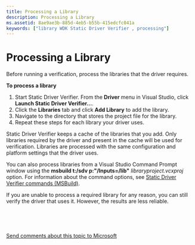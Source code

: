 ```yaml
---
title: Processing a Library
description: Processing a Library
ms.assetid: 8ae9ae3b-885d-4eb5-b55b-415edcfc041a
keywords: ["library WDK Static Driver Verifier , processing"]
---
```


# Processing a Library


Before running a verification, process the libraries that the driver requires.

 **To process a library**

1.  Start Static Driver Verifier. From the **Driver** menu in Visual Studio, click **Launch Static Driver Verifier...**.
2.  Click the **Libraries** tab and click **Add Library** to add the library.
3.  Navigate to the directory that stores the project file for the library.
4.  Repeat these steps for each library your driver uses.

Static Driver Verifier keeps a cache of the libraries that you add. Only libraries required by the driver and present in the cache will be used for verification. Libraries are processed with the same configuration and platform settings that the driver uses.

You can also process libraries from a Visual Studio Command Prompt window using the **msbuild t:/sdv p:"/Inputs=/lib"** *libraryproject.vcxproj* option. For information about the command options, see [Static Driver Verifier commands (MSBuild)](-static-driver-verifier-commands--msbuild-.md).

If you are unable to process a required library for any reason, you can still verify the driver that uses it. However, the results are less reliable.

 

 

[Send comments about this topic to Microsoft](mailto:wsddocfb@microsoft.com?subject=Documentation%20feedback%20[devtest\devtest]:%20Processing%20a%20Library%20%20RELEASE:%20%2811/17/2016%29&body=%0A%0APRIVACY%20STATEMENT%0A%0AWe%20use%20your%20feedback%20to%20improve%20the%20documentation.%20We%20don't%20use%20your%20email%20address%20for%20any%20other%20purpose,%20and%20we'll%20remove%20your%20email%20address%20from%20our%20system%20after%20the%20issue%20that%20you're%20reporting%20is%20fixed.%20While%20we're%20working%20to%20fix%20this%20issue,%20we%20might%20send%20you%20an%20email%20message%20to%20ask%20for%20more%20info.%20Later,%20we%20might%20also%20send%20you%20an%20email%20message%20to%20let%20you%20know%20that%20we've%20addressed%20your%20feedback.%0A%0AFor%20more%20info%20about%20Microsoft's%20privacy%20policy,%20see%20http://privacy.microsoft.com/default.aspx. "Send comments about this topic to Microsoft")




